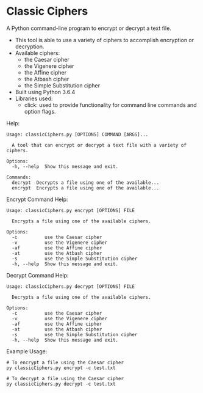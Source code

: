 # Classic Ciphers

A Python command-line program to encrypt or decrypt a text file. 

- This tool is able to use a variety of ciphers to accomplish encryption or decryption.
- Available ciphers:
    - the Caesar cipher
    - the Vigenere cipher
    - the Affine cipher
    - the Atbash cipher
    - the Simple Substitution cipher
- Built using Python 3.6.4
- Libraries used:
    - click: used to provide functionality for command line commands and option flags.
    
Help:
```
Usage: classicCiphers.py [OPTIONS] COMMAND [ARGS]...

  A tool that can encrypt or decrypt a text file with a variety of ciphers.

Options:
  -h, --help  Show this message and exit.

Commands:
  decrypt  Decrypts a file using one of the available...
  encrypt  Encrypts a file using one of the available...
```

Encrypt Command Help:
```
Usage: classicCiphers.py encrypt [OPTIONS] FILE

  Encrypts a file using one of the available ciphers.

Options:
  -c          use the Caesar cipher
  -v          use the Vigenere cipher
  -af         use the Affine cipher
  -at         use the Atbash cipher
  -s          use the Simple Substitution cipher
  -h, --help  Show this message and exit.
```

Decrypt Command Help:
```
Usage: classicCiphers.py decrypt [OPTIONS] FILE

  Decrypts a file using one of the available ciphers.

Options:
  -c          use the Caesar cipher
  -v          use the Vigenere cipher
  -af         use the Affine cipher
  -at         use the Atbash cipher
  -s          use the Simple Substitution cipher
  -h, --help  Show this message and exit.
```

Example Usage:
```
# To encrypt a file using the Caesar cipher
py classicCiphers.py encrypt -c test.txt

# To decrypt a file using the Caesar cipher
py classicCiphers.py decrypt -c test.txt
```
